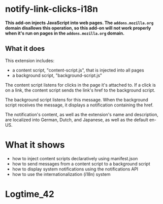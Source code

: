 # notify-link-clicks-i18n

**This add-on injects JavaScript into web pages. The `addons.mozilla.org` domain disallows this operation, so this add-on will not work properly when it's run on pages in the `addons.mozilla.org` domain.**

## What it does

This extension includes:

* a content script, "content-script.js", that is injected into all pages
* a background script, "background-script.js"

The content script listens for clicks in the page it's attached to.
If a click is on a link, the content script sends the link's href
to the background script.

The background script listens for this message. When the background script
receives the message, it displays a notification containing the href.

The notification's content, as well as the extension's name and description, are
localized into German, Dutch, and Japanese, as well as the default en-US.

# What it shows

* how to inject content scripts declaratively using manifest.json
* how to send messages from a content script to a background script
* how to display system notifications using the notifications API
* how to use the internationalization (i18n) system
# Logtime_42
